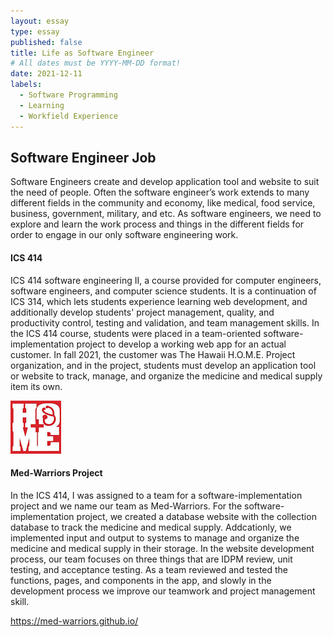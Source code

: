 ```yaml
---
layout: essay
type: essay
published: false
title: Life as Software Engineer
# All dates must be YYYY-MM-DD format!
date: 2021-12-11
labels:
  - Software Programming
  - Learning
  - Workfield Experience
---
```


## Software Engineer Job

Software Engineers create and develop application tool and website to suit the need of people. Often the software engineer’s work extends to many different fields in the community and economy, like medical, food service, business, government, military, and etc. As software engineers, we need to explore and learn the work process and things in the different fields for order to engage in our only software engineering work.

#### ICS 414

ICS 414 software engineering II, a course provided for computer engineers, software engineers, and computer science students. It is a continuation of ICS 314, which lets students experience learning web development, and additionally develop students' project management, quality, and productivity control, testing and validation, and team management skills. In the ICS 414 course, students were placed in a team-oriented software-implementation project to develop a working web app for an actual customer. In fall 2021, the customer was The Hawaii H.O.M.E. Project organization, and in the project, students must develop an application tool or website to track, manage, and organize the medicine and medical supply item its own.

<img class="ui rounded image" src="../images/hawaii home project.jpg">

#### Med-Warriors Project 

In the ICS 414, I was assigned to a team for a software-implementation project and we name our team as Med-Warriors. For the software-implementation project, we created a database website with the collection database to track the medicine and medical supply. Addcationly, we implemented input and output to systems to manage and organize the medicine and medical supply in their storage. In the website development process, our team focuses on three things that are IDPM review, unit testing, and acceptance testing. As a team reviewed and tested the functions, pages, and components in the app, and slowly in the development process we improve our teamwork and project management skill.  

https://med-warriors.github.io/
